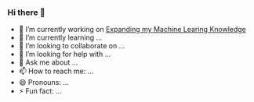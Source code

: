 ### Hi there 👋

- 🔭 I’m currently working on [Expanding my Machine Learing Knowledge](https://github.com/prabhatmalhan/Machine-Learning)
- 🌱 I’m currently learning ...
- 👯 I’m looking to collaborate on ...
- 🤔 I’m looking for help with ...
- 💬 Ask me about ...
- 📫 How to reach me: ...
- 😄 Pronouns: ...
- ⚡ Fun fact: ...

